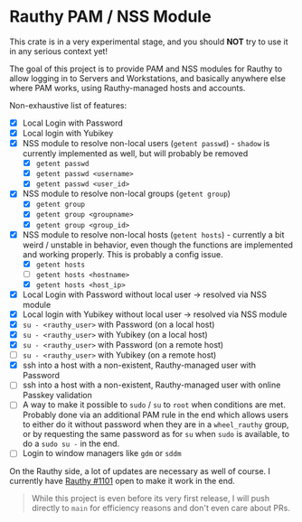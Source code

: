 # Rauthy PAM / NSS Module

This crate is in a very experimental stage, and you should **NOT** try to use it in any serious context yet!

The goal of this project is to provide PAM and NSS modules for Rauthy to allow logging in to Servers and Workstations,
and basically anywhere else where PAM works, using Rauthy-managed hosts and accounts.

Non-exhaustive list of features:

- [x] Local Login with Password
- [x] Local login with Yubikey
- [x] NSS module to resolve non-local users (`getent passwd`) - `shadow` is currently implemented as well, but will
  probably be removed
    - [x] `getent passwd`
    - [x] `getent passwd <username>`
    - [x] `getent passwd <user_id>`
- [x] NSS module to resolve non-local groups (`getent group`)
    - [x] `getent group`
    - [x] `getent group <groupname>`
    - [x] `getent group <group_id>`
- [x] NSS module to resolve non-local hosts (`getent hosts`) - currently a bit weird / unstable in behavior, even
  though the functions are implemented and working properly. This is probably a config issue.
    - [x] `getent hosts`
    - [ ] `getent hosts <hostname>`
    - [x] `getent hosts <host_ip>`
- [x] Local Login with Password without local user -> resolved via NSS module
- [x] Local login with Yubikey without local user -> resolved via NSS module
- [x] `su - <rauthy_user>` with Password (on a local host)
- [x] `su - <rauthy_user>` with Yubikey (on a local host)
- [x] `su - <rauthy_user>` with Password (on a remote host)
- [ ] `su - <rauthy_user>` with Yubikey (on a remote host)
- [x] ssh into a host with a non-existent, Rauthy-managed user with Password
- [ ] ssh into a host with a non-existent, Rauthy-managed user with online Passkey validation
- [ ] A way to make it possible to `sudo` / `su` to `root` when conditions are met. Probably done via an additional
  PAM rule in the end which allows users to either do it without password when they are in a `wheel_rauthy` group,
  or by requesting the same password as for `su` when `sudo` is available, to do a `sudo su -` in the end.
- [ ] Login to window managers like `gdm` or `sddm`

On the Rauthy side, a lot of updates are necessary as well of course. I currently
have [Rauthy #1101](https://github.com/sebadob/rauthy/pull/1101) open to make it work in the end.

> While this project is even before its very first release, I will push directly to `main` for efficiency reasons and
> don't even care about PRs.
